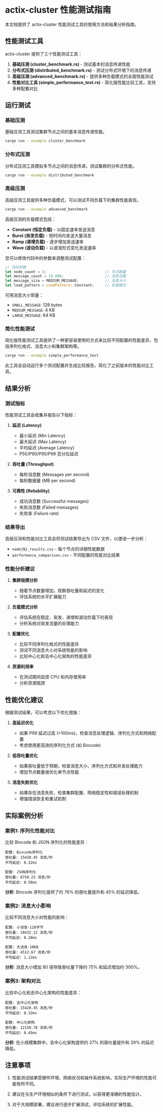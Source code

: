 # actix-cluster 性能测试指南

本文档提供了 actix-cluster 性能测试工具的使用方法和结果分析指南。

## 性能测试工具

actix-cluster 提供了三个性能测试工具：

1. **基础压测 (cluster_benchmark.rs)** - 测试基本的消息传递性能
2. **分布式压测 (distributed_benchmark.rs)** - 测试分布式环境下的消息传递
3. **高级压测 (advanced_benchmark.rs)** - 提供多种负载模式的全面性能测试
4. **性能对比工具 (simple_performance_test.rs)** - 简化版性能比较工具，支持多种配置对比

## 运行测试

### 基础压测

基础压测工具测试集群节点之间的基本消息传递性能。

```bash
cargo run --example cluster_benchmark
```

### 分布式压测 

分布式压测工具模拟多节点之间的消息传递，测试集群的分布式性能。

```bash
cargo run --example distributed_benchmark
```

### 高级压测

高级压测工具提供多种负载模式，可以测试不同负载下的集群性能表现。

```bash
cargo run --example advanced_benchmark
```

高级压测的负载模式包括：

- **Constant (恒定负载)** - 以固定速率发送消息
- **Burst (突发负载)** - 短时间内发送大量消息
- **Ramp (递增负载)** - 逐步增加发送速率
- **Wave (波动负载)** - 以波浪形式变化发送速率

您可以修改代码中的参数来调整测试配置：

```rust
// 测试参数
let node_count = 3;                           // 节点数量
let message_count = 10_000;                   // 消息总数
let message_size = MEDIUM_MESSAGE;            // 消息大小
let load_pattern = LoadPattern::Constant;     // 负载模式
```

可用消息大小常量：
- `SMALL_MESSAGE`: 128 bytes
- `MEDIUM_MESSAGE`: 4 KB
- `LARGE_MESSAGE`: 64 KB

### 简化性能测试

简化版性能测试工具提供了一种更容易使用的方式来比较不同配置的性能差异，包括序列化格式、消息大小和集群架构等。

```bash
cargo run --example simple_performance_test
```

此工具会自动运行多个测试配置并生成比较报告，简化了之前版本的性能对比工具。

## 结果分析

### 测试指标

性能测试工具会收集并报告以下指标：

1. **延迟 (Latency)**
   - 最小延迟 (Min Latency)
   - 最大延迟 (Max Latency)
   - 平均延迟 (Average Latency)
   - P50/P90/P95/P99 百分位延迟

2. **吞吐量 (Throughput)**
   - 每秒消息数 (Messages per second)
   - 每秒数据量 (MB per second)

3. **可靠性 (Reliability)**
   - 成功消息数 (Successful messages)
   - 失败消息数 (Failed messages)
   - 失败率 (Failure rate)

### 结果导出

高级压测和性能对比工具会将测试结果导出为 CSV 文件，以便进一步分析：

- `node{N}_results.csv` - 每个节点的详细性能数据
- `performance_comparison.csv` - 不同配置的性能对比结果

### 性能分析建议

1. **集群规模分析**
   - 随着节点数量增加，观察吞吐量和延迟的变化
   - 评估系统的水平扩展能力

2. **负载模式分析**
   - 评估系统在稳定、突发、递增和波动负载下的表现
   - 分析系统对突发流量的处理能力

3. **配置优化**
   - 比较不同序列化格式的性能差异
   - 测试不同消息大小对系统性能的影响
   - 比较中心化和去中心化架构的性能差异

4. **资源利用率**
   - 在测试期间监控 CPU 和内存使用率
   - 分析资源瓶颈

## 性能优化建议

根据测试结果，可以考虑以下优化措施：

1. **高延迟优化**
   - 如果 P99 延迟过高 (>100ms)，检查消息处理逻辑、序列化方式和网络配置
   - 考虑使用更高效的序列化方式 (如 Bincode)

2. **低吞吐量优化**
   - 如果吞吐量低于预期，检查消息大小、序列化方式和并发处理能力
   - 增加节点数量或优化单节点性能

3. **消息失败优化**
   - 如果存在消息失败，检查集群配置、网络稳定性和错误处理机制
   - 增强错误恢复和重试机制

## 实际案例分析

### 案例1: 序列化性能对比

比较 Bincode 和 JSON 序列化的性能差异：

```
配置: Bincode序列化
吞吐量: 15420.45 消息/秒
平均延迟: 0.32ms

配置: JSON序列化
吞吐量: 8750.23 消息/秒
平均延迟: 0.58ms
```

**分析**: Bincode 序列化提供了约 76% 的吞吐量提升和 45% 的延迟降低。

### 案例2: 消息大小影响

比较不同消息大小对性能的影响：

```
配置: 小消息-128字节
吞吐量: 18432.12 消息/秒
平均延迟: 0.28ms

配置: 大消息-10KB
吞吐量: 4512.67 消息/秒
平均延迟: 1.12ms
```

**分析**: 消息大小增加 80 倍导致吞吐量下降约 75% 和延迟增加约 300%。

### 案例3: 架构对比

比较中心化和去中心化架构的性能差异：

```
配置: 去中心化架构
吞吐量: 15420.45 消息/秒
平均延迟: 0.32ms

配置: 中心化架构
吞吐量: 12150.78 消息/秒
平均延迟: 0.45ms
```

**分析**: 在小规模集群中，去中心化架构提供约 27% 的吞吐量提升和 29% 的延迟降低。

## 注意事项

1. 性能测试结果受硬件环境、网络状况和操作系统影响，实际生产环境的性能可能有所不同。

2. 建议在与生产环境相似的条件下进行测试，以获得更准确的性能估计。

3. 对于大规模部署，建议进行逐步扩展测试，评估系统的扩展性能。 